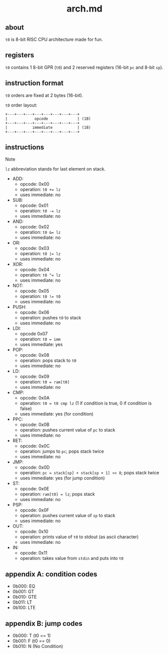 <div align=center>
    <h1>arch.md</h1>
</div>

## about

`t0` is 8-bit RISC CPU architecture made for fun.

## registers

`t0` contains 1 8-bit GPR (`t0`) and 2 reserved registers (16-bit `pc` and 8-bit `sp`).

## instruction format

`t0` orders are fixed at 2 bytes (16-bit).

`t0` order layout:

```
+---+---+---+---+---+---+---+---+
|            opcode             | (1B)
+---+---+---+---+---+---+---+---+
|           immediate           | (1B)
+---+---+---+---+---+---+---+---+
```

## instructions

> [!NOTE]
> `lz` abbreviation stands for last element on stack.

- ADD:
    - opcode: 0x00
    - operation: `t0 += lz`
    - uses immediate: no
- SUB:
    - opcode: 0x01
    - operation: `t0 -= lz`
    - uses immediate: no
- AND:
    - opcode: 0x02
    - operation: `t0 &= lz`
    - uses immediate: no
- OR:
    - opcode: 0x03
    - operation: `t0 |= lz`
    - uses immediate: no
- XOR:
    - opcode: 0x04
    - operation: `t0 ^= lz`
    - uses immediate: no
- NOT:
    - opcode: 0x05
    - operation: `t0 != t0`
    - uses immediate: no
- PUSH:
    - opcode: 0x06
    - operation: pushes `t0` to stack
    - uses immediate: no
- LDI:
    - opcode 0x07
    - operation: `t0 = imm`
    - uses immediate: yes
- POP:
    - opcode: 0x08
    - operation: pops stack to `t0`
    - uses immediate: no
- LD:
    - opcode: 0x09
    - operation: `t0 = ram[t0]`
    - uses immediate: no
- CMP:
    - opcode: 0x0A
    - operation: `t0 = t0 cmp lz` (1 if condition is true, 0 if condition is false)
    - uses immediate: yes (for condition)
- PPC:
    - opcode: 0x0B
    - operation: pushes current value of `pc` to stack
    - uses immediate: no
- RET:
    - opcode: 0x0C
    - operation: jumps to `pc`; pops stack twice
    - uses immediate: no
- JMP:
    - opcode: 0x0D
    - operation: `pc = stack[sp] + stack[sp + 1] << 8`; pops stack twice
    - uses immediate: yes (for jump condition)
- ST:
    - opcode: 0x0E
    - operation: `ram[t0] = lz`; pops stack
    - uses immediate: no
- PSP:
    - opcode: 0x0F
    - operation: pushes current value of `sp` to stack
    - uses immediate: no
- OUT:
    - opcode: 0x10
    - operation: prints value of `t0` to stdout (as ascii character)
    - uses immediate: no
- IN:
    - opcode: 0x11
    - operation: takes value from `stdin` and puts into `t0`

## appendix A: condition codes

- 0b000: EQ
- 0b001: GT
- 0b010: GTE
- 0b011: LT
- 0b100: LTE

## appendix B: jump codes

- 0b000: T (t0 == 1)
- 0b001: F (t0 == 0)
- 0b010: N (No Condition)
